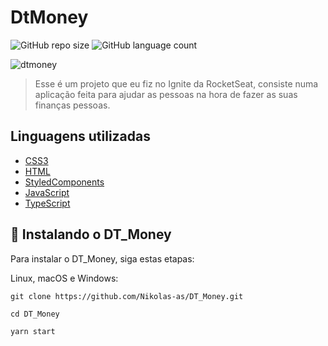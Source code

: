 # DtMoney

![GitHub repo size](https://img.shields.io/github/repo-size/aledev21/dt-money?style=for-the-badge)
![GitHub language count](https://img.shields.io/github/languages/count/Nikolas-as/DT_Money?style=for-the-badge)

  ![dtmoney](https://user-images.githubusercontent.com/69284759/132615116-4751453c-3d32-487c-8639-531731b1a13e.png)



  
> Esse é um projeto que eu fiz no Ignite da RocketSeat, consiste numa aplicação feita para ajudar as pessoas na hora de fazer as suas finanças pessoas. 
> 
## Linguagens utilizadas

- [CSS3](https://developer.mozilla.org/pt-BR/docs/Web/CSS)
- [HTML](https://developer.mozilla.org/pt-BR/docs/Web/HTML)
- [StyledComponents](https://styled-components.com/)
- [JavaScript](https://developer.mozilla.org/pt-BR/docs/Web/JavaScript)
- [TypeScript](https://www.typescriptlang.org/)

## 🚀 Instalando o DT_Money

Para instalar o DT_Money, siga estas etapas:

Linux, macOS e Windows:
```
git clone https://github.com/Nikolas-as/DT_Money.git

cd DT_Money

yarn start
```


